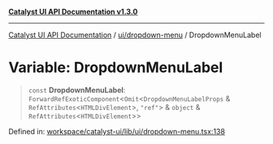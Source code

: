 [**Catalyst UI API Documentation v1.3.0**](../../../README.md)

---

[Catalyst UI API Documentation](../../../README.md) / [ui/dropdown-menu](../README.md) / DropdownMenuLabel

# Variable: DropdownMenuLabel

> `const` **DropdownMenuLabel**: `ForwardRefExoticComponent`\<`Omit`\<`DropdownMenuLabelProps` & `RefAttributes`\<`HTMLDivElement`\>, `"ref"`\> & `object` & `RefAttributes`\<`HTMLDivElement`\>\>

Defined in: [workspace/catalyst-ui/lib/ui/dropdown-menu.tsx:138](https://github.com/TheBranchDriftCatalyst/catalyst-ui/blob/main/lib/ui/dropdown-menu.tsx#L138)
